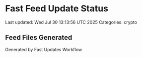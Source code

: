 # Fast Feed Update Status
Last updated: Wed Jul 30 13:13:56 UTC 2025
Categories: crypto

## Feed Files Generated

Generated by Fast Updates Workflow
